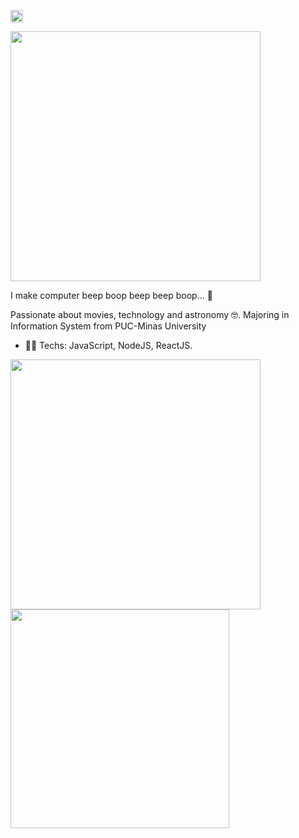 <p align="left">
  
<a href="https://linkedin.com/in/drzbraz" target="blank"><img align="center" src="https://cdn.jsdelivr.net/npm/simple-icons@3.0.1/icons/linkedin.svg" alt="maykbrito" height="20" width="20" /></a>
  
</p>

<img align = "center"  width="400" src="https://media.giphy.com/media/kbRb4eyCNC0aMz5x68/giphy.gif"/>

I make computer beep boop beep beep boop... 🤖


Passionate about movies, technology and astronomy 🤓. Majoring in Information System from PUC-Minas University

- 👨‍💻 Techs: JavaScript, NodeJS, ReactJS.

<a href="https://github-readme-stats.vercel.app/api?username=drzbraz">
  <img align = "center" width="400" src="https://github-readme-stats.vercel.app/api?username=drzbraz&show_icons=true"/>
</a>
<a href="https://github-readme-stats.vercel.app/api/top-langs/?username=drzbraz"/>
  <img align = "center" width="350"src="https://github-readme-stats.vercel.app/api/top-langs/?username=drzbraz&layout=compact"/>
</a>






